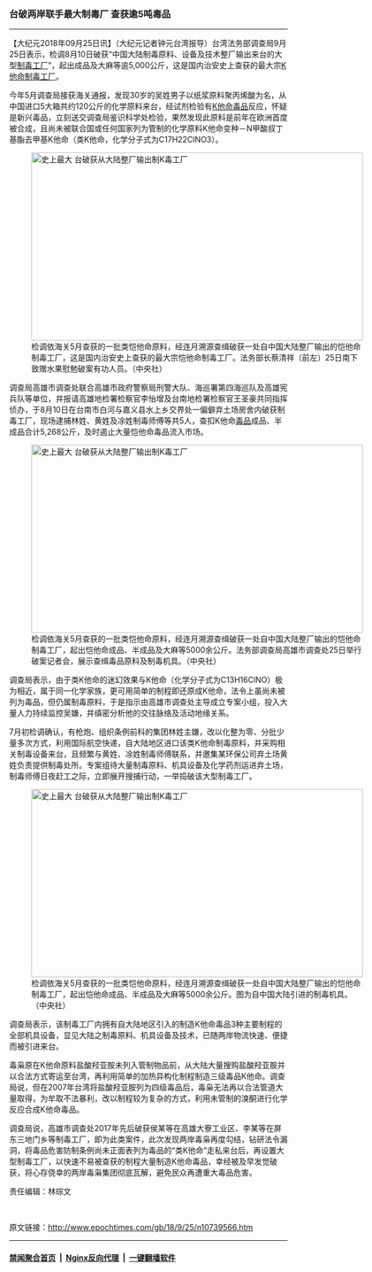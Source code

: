 ### 台破两岸联手最大制毒厂 查获逾5吨毒品
------------------------

<p>【大纪元2018年09月25日讯】（大纪元记者钟元台湾报导）台湾法务部调查局9月25日表示，检调8月10日破获“中国大陆制毒原料、设备及技术整厂输出来台的大型<a href="http://www.epochtimes.com/gb/tag/%E5%88%B6%E6%AF%92%E5%B7%A5%E5%8E%82.html">制毒工厂</a>”，起出成品及大麻等逾5,000公斤，这是国内治安史上查获的最大宗<a href="http://www.epochtimes.com/gb/tag/k%E4%BB%96%E5%91%BD.html">K他命</a><a href="http://www.epochtimes.com/gb/tag/%E5%88%B6%E6%AF%92%E5%B7%A5%E5%8E%82.html">制毒工厂</a>。</p>
<p>今年5月调查局接获海关通报，发现30岁的吴姓男子以纸浆原料聚丙烯酸为名，从中国进口5大箱共约120公斤的化学原料来台，经试剂检验有<a href="http://www.epochtimes.com/gb/tag/k%E4%BB%96%E5%91%BD.html">K他命</a><a href="http://www.epochtimes.com/gb/tag/%E6%AF%92%E5%93%81.html">毒品</a>反应，怀疑是新兴毒品，立刻送交调查局鉴识科学处检验，果然发现此原料是前年在欧洲首度被合成，且尚未被联合国或任何国家列为管制的化学原料K他命变种－N甲酸叔丁基酯去甲基K他命（类K他命，化学分子式为C17H22CINO3）。</p>
<figure id="attachment_10739694" style="width: 600px" class="wp-caption aligncenter"><a href="http://i.epochtimes.com/assets/uploads/2018/09/1809250437322378.jpg"><img class="size-large wp-image-10739694" title="史上最大 台破获从大陆整厂输出制K毒工厂" src="http://i.epochtimes.com/assets/uploads/2018/09/1809250437322378-600x340.jpg" alt="史上最大 台破获从大陆整厂输出制K毒工厂" width="600" height="340" /></a><figcaption class="wp-caption-text">检调依海关5月查获的一批类恺他命原料，经连月溯源查缉破获一处自中国大陆整厂输出的恺他命制毒工厂，这是国内治安史上查获的最大宗恺他命制毒工厂。法务部长蔡清祥（前左）25日南下致赠水果慰勉破案有功人员。（中央社）</figcaption></figure>
<p>调查局高雄市调查处联合高雄市政府警察局刑警大队、海巡署第四海巡队及高雄宪兵队等单位，并报请高雄地检署检察官李怡增及台南地检署检察官王圣豪共同指挥侦办，于8月10日在台南市白河与嘉义县水上乡交界处一偏僻弃土场房舍内破获制毒工厂，现场逮捕林姓、黄姓及凃姓制毒师傅等共5人，查扣K他命<a href="http://www.epochtimes.com/gb/tag/%E6%AF%92%E5%93%81.html">毒品</a>成品、半成品合计5,268公斤，及时遏止大量恺他命毒品流入市场。</p>
<figure id="attachment_10739692" style="width: 600px" class="wp-caption aligncenter"><a href="http://i.epochtimes.com/assets/uploads/2018/09/1809250435252378.jpg"><img class="size-large wp-image-10739692" title="史上最大 台破获从大陆整厂输出制K毒工厂" src="http://i.epochtimes.com/assets/uploads/2018/09/1809250435252378-600x340.jpg" alt="史上最大 台破获从大陆整厂输出制K毒工厂" width="600" height="340" /></a><figcaption class="wp-caption-text">检调依海关5月查获的一批类恺他命原料，经连月溯源查缉破获一处自中国大陆整厂输出的恺他命制毒工厂，起出恺他命成品、半成品及大麻等5000余公斤。法务部调查局高雄市调查处25日举行破案记者会，展示查缉毒品原料及制毒机具。（中央社）</figcaption></figure>
<p>调查局表示，由于类K他命的迷幻效果与K他命（化学分子式为C13H16ClNO）极为相近，属于同一化学家族，更可用简单的制程即还原成K他命，法令上虽尚未被列为毒品，但仍属制毒原料，于是指示由高雄市调查处主导成立专案小组，投入大量人力持续监控吴嫌，并缜密分析他的交往脉络及活动地缘关系。</p>
<p>7月初检调确认，有枪炮、组织条例前科的集团林姓主嫌，改以化整为零、分批少量多次方式，利用国际航空快递，自大陆地区进口该类K他命制毒原料，并采购相关制毒设备来台，且频繁与黄姓、凃姓制毒师傅联系，并邀集某环保公司弃土场黄姓负责提供制毒处所。专案组待大量制毒原料、机具设备及化学药剂运进弃土场，制毒师傅日夜赶工之际，立即展开搜捕行动，一举捣破该大型制毒工厂。</p>
<figure id="attachment_10739690" style="width: 600px" class="wp-caption aligncenter"><a href="http://i.epochtimes.com/assets/uploads/2018/09/1809250434282378.jpg"><img class="size-large wp-image-10739690" title="史上最大 台破获从大陆整厂输出制K毒工厂" src="http://i.epochtimes.com/assets/uploads/2018/09/1809250434282378-600x340.jpg" alt="史上最大 台破获从大陆整厂输出制K毒工厂" width="600" height="340" /></a><figcaption class="wp-caption-text">检调依海关5月查获的一批类恺他命原料，经连月溯源查缉破获一处自中国大陆整厂输出的恺他命制毒工厂，起出恺他命成品、半成品及大麻等5000余公斤。图为自中国大陆引进的制毒机具。（中央社）</figcaption></figure>
<p>调查局表示，该制毒工厂内拥有自大陆地区引入的制造K他命毒品3种主要制程的全部机具设备，显见大陆之制毒原料、机具设备及技术，已随两岸物流快速、便捷而被引进来台。</p>
<p>毒枭原在K他命原料盐酸羟亚胺未列入管制物品前，从大陆大量搜购盐酸羟亚胺并以合法方式寄运至台湾，再利用简单的加热异构化制程制造三级毒品K他命。调查局说，但在2007年台湾将盐酸羟亚胺列为四级毒品后，毒枭无法再以合法管道大量取得，为牟取不法暴利，改以制程较为复杂的方式，利用未管制的溴酮进行化学反应合成K他命毒品。</p>
<p>调查局说，高雄市调查处2017年先后破获侯某等在高雄大寮工业区、李某等在屏东三地门乡等制毒工厂，即为此类案件，此次发现两岸毒枭再度勾结，钻研法令漏洞，将毒品危害防制条例尚未正面表列为毒品的“类K他命”走私来台后，再设置大型制毒工厂，以快速不易被查获的制程大量制造K他命毒品，幸经被及早发觉破获，将心存侥幸的两岸毒枭集团彻底瓦解，避免民众再遭重大毒品危害。</p>
<p>责任编辑：林琮文</p>
<p>&nbsp;</p>

原文链接：http://www.epochtimes.com/gb/18/9/25/n10739566.htm


------------------------
#### [禁闻聚合首页](https://github.com/gfw-breaker/banned-news/blob/master/README.md) &nbsp;|&nbsp; [Nginx反向代理](https://github.com/gfw-breaker/open-proxy/blob/master/README.md) &nbsp;|&nbsp; [一键翻墙软件](https://github.com/gfw-breaker/nogfw/blob/master/README.md)